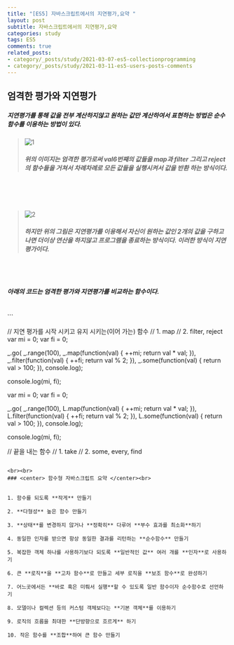 ```yaml
---
title: "[ES5] 자바스크립트에서의 지연평가,요약 "
layout: post
subtitle: 자바스크립트에서의 지연평가,요약
categories: study
tags: ES5
comments: true
related_posts:
- category/_posts/study/2021-03-07-es5-collectionprogramming
- category/_posts/study/2021-03-11-es5-users-posts-comments
---
```


## 엄격한 평가와 지연평가

##### 지연평가를 통해 값을 전부 계산하지않고 원하는 값만 계산하여서 표현하는 방법은 순수함수를 이용하는 방법이 있다.
> ![1](https://cdn.discordapp.com/attachments/700628529968054284/818862199765991495/unknown.png)
> 
> ##### 위의 이미지는 엄격한 평가로써 val6번째의 값들을 map과 filter 그리고 reject의 함수들을 거쳐서 차례차례로 모든 값들을 실행시켜서 값을 반환 하는 방식이다.

<br><br><br>

> ![2](https://cdn.discordapp.com/attachments/700628529968054284/818862079763152917/unknown.png)
> 
> ##### 하지만 위의 그림은 지연평가를 이용해서 자신이 원하는 값인 2개의 값을 구하고 나면 더이상 연산을 하지않고 프로그램을 종료하는 방식이다. 이러한 방식이 지연평가이다.

<br><br>

##### 아래의 코드는 엄격한 평가와 지연평가를 비교하는 함수이다.
<br>
```

// 지연 평가를 시작 시키고 유지 시키는(이어 가는) 함수
  // 1. map
  // 2. filter, reject
var mi = 0;
var fi = 0;

_.go(
  _.range(100),
  _.map(function(val) {
    ++mi;
    return val * val;
  }),
  _.filter(function(val) {
    ++fi;
    return val % 2;
  }),
  _.some(function(val) {
    return val > 100;
  }),
  console.log);

console.log(mi, fi);


var mi = 0;
var fi = 0;

_.go(
  _.range(100),
  L.map(function(val) {
    ++mi;
    return val * val;
  }),
  L.filter(function(val) {
    ++fi;
    return val % 2;
  }),
  L.some(function(val) {
    return val > 100;
  }),
  console.log);

console.log(mi, fi);

// 끝을 내는 함수
  // 1. take
  // 2. some, every, find
```

<br><br>
### <center> 함수형 자바스크립트 요약 </center><br>


1. 함수를 되도록 **작게** 만들기

2. **다형성** 높은 함수 만들기

3. **상태**를 변경하지 않거나 **정확히** 다루어 **부수 효과를 최소화**하기

4. 동일한 인자를 받으면 항상 동일한 결과를 리턴하는 **순수함수** 만들기

5. 복잡한 객체 하나를 사용하기보다 되도록 **일반적인 값** 여러 개를 **인자**로 사용하기

6. 큰 **로직**을 **고차 함수**로 만들고 세부 로직을 **보조 함수**로 완성하기

7. 어느곳에서든 **바로 혹은 미뤄서 실행**할 수 있도록 일반 함수이자 순수함수로 선언하기

8. 모델이나 컬렉션 등의 커스텀 객체보다는 **기본 객체**를 이용하기

9. 로직의 흐름을 최대한 **단방향으로 흐르게** 하기

10. 작은 함수를 **조합**하여 큰 함수 만들기
